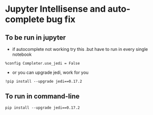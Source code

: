# Jupyter Intellisense and auto-complete bug fix

## To be run in jupyter 
- if autocomplete not working try this .but have to run in every single notebook

```
%config Completer.use_jedi = False
```

-  or you can upgrade jedi, work for you

```Jupyter Notebook
!pip install --upgrade jedi==0.17.2
```


## To run in command-line
```Shell
pip install --upgrade jedi==0.17.2
```
